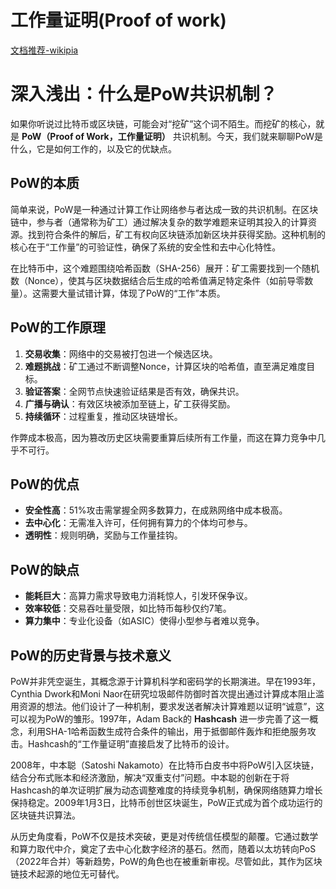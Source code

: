# 工作量证明(Proof of work)

 [文档推荐-wikipia](https://zh.wikipedia.org/wiki/%E5%B7%A5%E4%BD%9C%E9%87%8F%E8%AD%89%E6%98%8E)

# 深入浅出：什么是PoW共识机制？

如果你听说过比特币或区块链，可能会对“挖矿”这个词不陌生。而挖矿的核心，就是 **PoW（Proof of Work，工作量证明）** 共识机制。今天，我们就来聊聊PoW是什么，它是如何工作的，以及它的优缺点。

## PoW的本质

简单来说，PoW是一种通过计算工作让网络参与者达成一致的共识机制。在区块链中，参与者（通常称为矿工）通过解决复杂的数学难题来证明其投入的计算资源。找到符合条件的解后，矿工有权向区块链添加新区块并获得奖励。这种机制的核心在于“工作量”的可验证性，确保了系统的安全性和去中心化特性。

在比特币中，这个难题围绕哈希函数（SHA-256）展开：矿工需要找到一个随机数（Nonce），使其与区块数据结合后生成的哈希值满足特定条件（如前导零数量）。这需要大量试错计算，体现了PoW的“工作”本质。

## PoW的工作原理

1. **交易收集**：网络中的交易被打包进一个候选区块。
2. **难题挑战**：矿工通过不断调整Nonce，计算区块的哈希值，直至满足难度目标。
3. **验证答案**：全网节点快速验证结果是否有效，确保共识。
4. **广播与确认**：有效区块被添加至链上，矿工获得奖励。
5. **持续循环**：过程重复，推动区块链增长。

作弊成本极高，因为篡改历史区块需要重算后续所有工作量，而这在算力竞争中几乎不可行。

## PoW的优点

- **安全性高**：51%攻击需掌握全网多数算力，在成熟网络中成本极高。
- **去中心化**：无需准入许可，任何拥有算力的个体均可参与。
- **透明性**：规则明确，奖励与工作量挂钩。

## PoW的缺点

- **能耗巨大**：高算力需求导致电力消耗惊人，引发环保争议。
- **效率较低**：交易吞吐量受限，如比特币每秒仅约7笔。
- **算力集中**：专业化设备（如ASIC）使得小型参与者难以竞争。

## PoW的历史背景与技术意义

PoW并非凭空诞生，其概念源于计算机科学和密码学的长期演进。早在1993年，Cynthia Dwork和Moni Naor在研究垃圾邮件防御时首次提出通过计算成本阻止滥用资源的想法。他们设计了一种机制，要求发送者解决计算难题以证明“诚意”，这可以视为PoW的雏形。1997年，Adam Back的 **Hashcash** 进一步完善了这一概念，利用SHA-1哈希函数生成符合条件的输出，用于抵御邮件轰炸和拒绝服务攻击。Hashcash的“工作量证明”直接启发了比特币的设计。

2008年，中本聪（Satoshi Nakamoto）在比特币白皮书中将PoW引入区块链，结合分布式账本和经济激励，解决“双重支付”问题。中本聪的创新在于将Hashcash的单次证明扩展为动态调整难度的持续竞争机制，确保网络随算力增长保持稳定。2009年1月3日，比特币创世区块诞生，PoW正式成为首个成功运行的区块链共识算法。

从历史角度看，PoW不仅是技术突破，更是对传统信任模型的颠覆。它通过数学和算力取代中介，奠定了去中心化数字经济的基石。然而，随着以太坊转向PoS（2022年合并）等新趋势，PoW的角色也在被重新审视。尽管如此，其作为区块链技术起源的地位无可替代。


